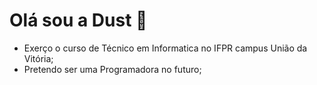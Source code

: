 # Olá sou a Dust 👋
- Exerço o curso de Técnico em Informatica no IFPR campus União da Vitória; 
- Pretendo ser uma Programadora no futuro;

